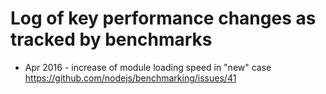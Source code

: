 # Log of key performance changes as tracked by benchmarks

* Apr 2016 - increase of module loading speed in "new" case
  https://github.com/nodejs/benchmarking/issues/41
